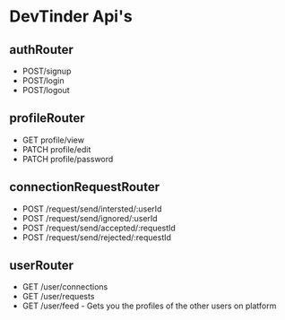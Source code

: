 # DevTinder Api's

## authRouter

- POST/signup
- POST/login
- POST/logout

## profileRouter

- GET profile/view
- PATCH profile/edit
- PATCH profile/password

## connectionRequestRouter

- POST /request/send/intersted/:userId
- POST /request/send/ignored/:userId
- POST /request/send/accepted/:requestId
- POST /request/send/rejected/:requestId

## userRouter

- GET /user/connections
- GET /user/requests
- GET /user/feed - Gets you the profiles of the other users on platform

